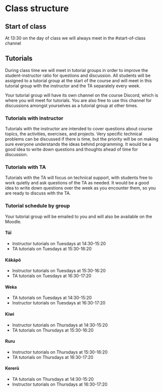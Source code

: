 # Class structure


## Start of class

At 13:30 on the day of class we will always meet in the #start-of-class channel

## Tutorials

During class time we will meet in tutorial groups in order to improve the student-instructor ratio for questions and discussion. All students will be assigned to a tutorial group at the start of the course and will meet in this tutorial group with the instructor and the TA separately every week.

Your tutorial group will have its own channel on the course Discord, which is where you will meet for tutorials. You are also free to use this channel for discussions amongst yourselves as a tutorial group at other times.

### Tutorials with instructor

Tutorials with the instructor are intended to cover questions about course topics, the activities, exercises, and projects. Very specific technical problems can be discussed if there is time, but the priority will be on making sure everyone understands the ideas behind programming. It would be a good idea to write down questions and thoughts ahead of time for discussion.

### Tutorials with TA

Tutorials with the TA will focus on technical support, with students free to work quietly and ask questions of the TA as needed. It would be a good idea to write down questions over the week as you encounter them, so you are ready to discuss with the TA.

### Tutorial schedule by group

Your tutorial group will be emailed to you and will also be available on the Moodle.

#### Tūī

- Instructor tutorials on Tuesdays at 14:30-15:20
- TA tutorials on Tuesdays at 15:30-16:20

#### Kākāpō

- Instructor tutorials on Tuesdays at 15:30-16:20
- TA tutorials on Tuesdays at 16:30-17:20

#### Weka

- TA tutorials on Tuesdays at 14:30-15:20
- Instructor tutorials on Tuesdays at 16:30-17:20

#### Kiwi

- Instructor tutorials on Thursdays at 14:30-15:20
- TA tutorials on Thursdays at 15:30-16:20

#### Ruru

- Instructor tutorials on Thursdays at 15:30-16:20
- TA tutorials on Thursdays at 16:30-17:20

#### Kererū

- TA tutorials on Thursdays at 14:30-15:20
- Instructor tutorials on Thursdays at 16:30-17:20
